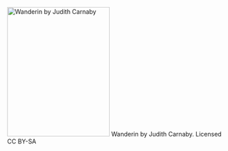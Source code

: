<html><body><a href="/wp-content/uploads/2014/12/JC_CC_WANDERIN.png"><img class="size-medium wp-image-429" src="/wp-content/uploads/2014/12/JC_CC_WANDERIN-237x300.png" alt="Wanderin by Judith Carnaby" width="237" height="300"></a> Wanderin by Judith Carnaby. Licensed CC BY-SA</body></html>